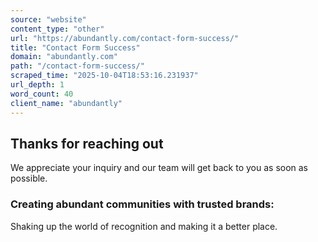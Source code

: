 ```yaml
---
source: "website"
content_type: "other"
url: "https://abundantly.com/contact-form-success/"
title: "Contact Form Success"
domain: "abundantly.com"
path: "/contact-form-success/"
scraped_time: "2025-10-04T18:53:16.231937"
url_depth: 1
word_count: 40
client_name: "abundantly"
---
```


## Thanks for reaching out

We appreciate your inquiry and our team will get back to you as soon as possible.

### Creating abundant communities with trusted brands:

Shaking up the world of recognition and making it a better place.